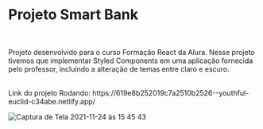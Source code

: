 <h1>Projeto Smart Bank</h1></br>
<p>Projeto desenvolvido para o curso Formação React da Alura. Nesse projeto tivemos que implementar Styled Components em uma aplicação fornecida pelo professor, incluíndo a alteração de temas entre claro e escuro.</p>
</br>
Link do projeto Rodando: 
https://619e8b252019c7a2510b2526--youthful-euclid-c34abe.netlify.app/
</br>

![Captura de Tela 2021-11-24 às 15 45 43](https://user-images.githubusercontent.com/24281892/143296754-c5338804-a772-447b-844a-dcc065b3f0e4.png)
